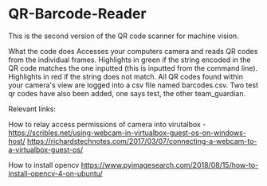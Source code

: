 # QR-Barcode-Reader
This is the second version of the QR code scanner for machine vision. 

What the code does
Accesses your computers camera and reads QR codes from the individual frames. Highlights in green if the string encoded 
in the QR code matches the one inputted (this is inputted from the command line). Highlights in red if the string does not
match. All QR codes found within your camera's view are logged into a csv file named barcodes.csv. Two test qr codes have 
also been added, one says test, the other team_guardian.


Relevant links:

How to relay access permissions of camera into virutalbox - 
https://scribles.net/using-webcam-in-virtualbox-guest-os-on-windows-host/
https://richardstechnotes.com/2017/03/07/connecting-a-webcam-to-a-virtualbox-guest-os/

How to install opencv
https://www.pyimagesearch.com/2018/08/15/how-to-install-opencv-4-on-ubuntu/



